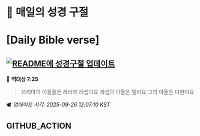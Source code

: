 # 🙏 매일의 성경 구절
# [Daily Bible verse]
## [![README에 성경구절 업데이트](https://github.com/DONGSUKA/first_test/actions/workflows/update-readme-bible.yml/badge.svg)](https://github.com/DONGSUKA/first_test/actions/workflows/update-readme-bible.yml)
<!-- START_BIBLE_VERSE -->
📖 **역대상 7:25**
> 브리아의 아들들은 레바와 레셉이요 레셉의 아들은 델라요 그의 아들은 다한이요

🕊️ _업데이트 시각: 2025-09-26 12:07:10 KST_
  <!-- END_BIBLE_VERSE -->
## GITHUB_ACTION
